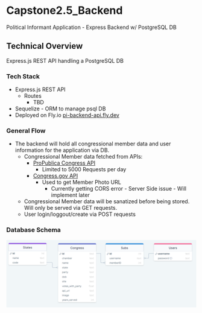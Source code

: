 # Capstone2.5_Backend
Political Informant Application - Express Backend w/ PostgreSQL DB

## Technical Overview
Express.js REST API handling a PostgreSQL DB

### Tech Stack
- Express.js REST API
  - Routes
    - TBD
- Sequelize - ORM to manage psql DB
- Deployed on Fly.io [pi-backend-api.fly.dev](https://pi-backend-api.fly.dev/)

### General Flow
- The backend will hold all congressional member data and user information for the application via DB.
  - Congressional Member data fetched from APIs:
    - [ProPublica Congress API](https://projects.propublica.org/api-docs/congress-api/)
      - Limited to 5000 Requests per day
    - [Congress.gov API](https://api.congress.gov/#/)
      - Used to get Member Photo URL
        - Currently getting CORS error - Server Side issue - Will implement later
  - Congressional Member data will be sanatized before being stored. Will only be served via GET requests.
  - User login/loggout/create via POST requests

### Database Schema

![db_schema](./PI_DB_Schema.png)
